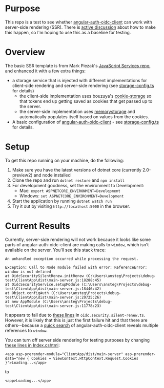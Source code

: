 # Purpose 
This repo is a test to see whether [angular-auth-oidc-client](https://github.com/damienbod/angular-auth-oidc-client) can work with server-side rendering (SSR). There is [active discussion](https://github.com/damienbod/angular-auth-oidc-client/issues/36) about how to make this happen, so I'm hoping to use this as a baseline for testing.

# Overview

The basic SSR template is from Mark Piezak's [JavaScript Services repo](https://github.com/aspnet/JavaScriptServices), and enhanced it with a few extra things:

- a storage service that is injected with different implementations for client-side rendering and server-side rendering (see [storage-config.ts](https://github.com/astegmaier/angular-auth-oidc-client-SSR-test/blob/master/ClientApp/app/config/storage-config.ts) for details)
    - the client-side implementation uses bouzuya's [cookie-storage](https://github.com/bouzuya/cookie-storage) so that tokens end up getting saved as cookies that get passed up to the server.
    - the server-side implementation uses [memorystorage](https://github.com/Download/memorystorage) and automatically populates itself based on values from the cookies.
- A basic configuration of [angular-auth-oidc-client](https://github.com/damienbod/angular-auth-oidc-client) - see [storage-config.ts](https://github.com/astegmaier/angular-auth-oidc-client-SSR-test/blob/master/ClientApp/app/config/auth-config.ts) for details.

# Setup

To get this repo running on your machine, do the following:

1. Make sure you have the latest versions of dotnet core (currently 2.0-preview2) and node installed
2. Clone the repo and run `dotnet restore` and `npm install`
3. For development goodness, set the environment to Development:
     - Mac: `export ASPNETCORE_ENVIRONMENT=Development`
     - Windows: `set ASPNETCORE_ENVIRONMENT=Development`
4. Start the application by running `dotnet watch run`
5. Try it out by visiting `http://localhost:5000` in the browser.

# Current Results
Currently, server-side rendering will not work because it looks like some parts of angular-auth-oidc-client are making calls to `window`, which isn't available on the server. You'll see this stack trace:
```
An unhandled exception occurred while processing the request.

Exception: Call to Node module failed with error: ReferenceError: window is not defined
at OidcSecuritySilentRenew.initRenew (C:\Users\ansteg\Projects\debug-test\ClientApp\dist\main-server.js:18288:45)
at OidcSecurityService.setupModule (C:\Users\ansteg\Projects\debug-test\ClientApp\dist\main-server.js:18446:42)
at Object.configAuth (C:\Users\ansteg\Projects\debug-test\ClientApp\dist\main-server.js:20725:26)
at new AppModule (C:\Users\ansteg\Projects\debug-test\ClientApp\dist\main-server.js:11778:23)
```
It appears to fail due to [these lines](https://github.com/damienbod/angular-auth-oidc-client/blob/master/src/services/oidc.security.silent-renew.ts#L14) in `oidc.security.silent-renew.ts`. However, it is likely that this is just the first failure hit and that there are others--because a [quick search](https://github.com/damienbod/angular-auth-oidc-client/search?utf8=%E2%9C%93&q=window&type=) of angular-auth-oidc-client reveals multiple references to `window`.

You can turn off server side rendering for testing purposes by changing [these lines in Index.cshtml](https://github.com/astegmaier/angular-auth-oidc-client-SSR-test/blob/master/Views/Home/Index.cshtml#L5):
```
<app asp-prerender-module="ClientApp/dist/main-server" asp-prerender-data="new { Cookies = ViewContext.HttpContext.Request.Cookies }">Loading...</app>
```
to
```
<app>Loading...</app>
```
